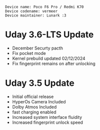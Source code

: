 ```
Device name: Poco F6 Pro / Redmi K70
Device codename: vermeer
Device maintainer: Lunark :3
```

# Uday 3.6-LTS Update
- December Securty pacth
- Fix pocket mode
- Kernel prebuild updated 02/12/2024
- Fix fingerprint remains on after unlocking

# Uday 3.5 Update
- Initial official release
- HyperOs Camera Included
- Dolby Atmos Included
- fast charging enabled
- Increased system interface fluidity
- Increased fingerprint unlock speed
